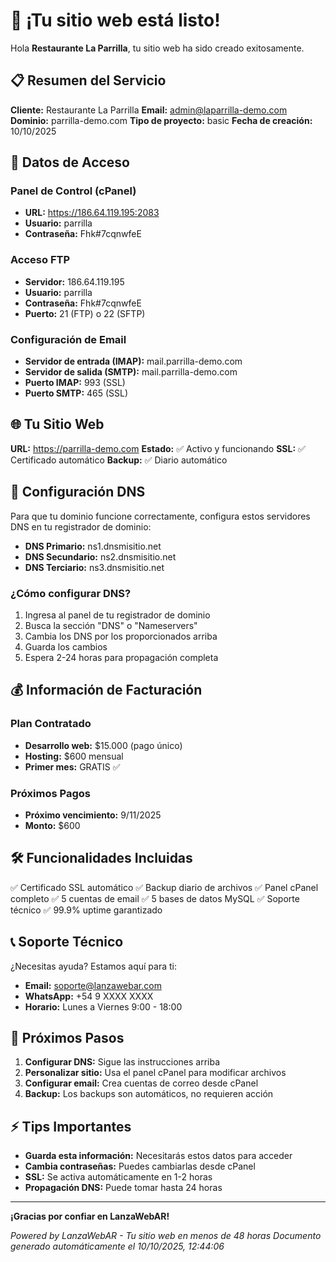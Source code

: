 
# 🎉 ¡Tu sitio web está listo!

Hola **Restaurante La Parrilla**, tu sitio web ha sido creado exitosamente.

## 📋 Resumen del Servicio

**Cliente:** Restaurante La Parrilla
**Email:** admin@laparrilla-demo.com
**Dominio:** parrilla-demo.com
**Tipo de proyecto:** basic
**Fecha de creación:** 10/10/2025

## 🔑 Datos de Acceso

### Panel de Control (cPanel)
- **URL:** https://186.64.119.195:2083
- **Usuario:** parrilla
- **Contraseña:** Fhk#7cqnwfeE

### Acceso FTP
- **Servidor:** 186.64.119.195
- **Usuario:** parrilla
- **Contraseña:** Fhk#7cqnwfeE
- **Puerto:** 21 (FTP) o 22 (SFTP)

### Configuración de Email
- **Servidor de entrada (IMAP):** mail.parrilla-demo.com
- **Servidor de salida (SMTP):** mail.parrilla-demo.com
- **Puerto IMAP:** 993 (SSL)
- **Puerto SMTP:** 465 (SSL)

## 🌐 Tu Sitio Web

**URL:** https://parrilla-demo.com
**Estado:** ✅ Activo y funcionando
**SSL:** ✅ Certificado automático
**Backup:** ✅ Diario automático

## 🔧 Configuración DNS

Para que tu dominio funcione correctamente, configura estos servidores DNS en tu registrador de dominio:

- **DNS Primario:** ns1.dnsmisitio.net
- **DNS Secundario:** ns2.dnsmisitio.net  
- **DNS Terciario:** ns3.dnsmisitio.net

### ¿Cómo configurar DNS?

1. Ingresa al panel de tu registrador de dominio
2. Busca la sección "DNS" o "Nameservers"
3. Cambia los DNS por los proporcionados arriba
4. Guarda los cambios
5. Espera 2-24 horas para propagación completa

## 💰 Información de Facturación

### Plan Contratado
- **Desarrollo web:** $15.000 (pago único)
- **Hosting:** $600 mensual
- **Primer mes:** GRATIS ✅

### Próximos Pagos
- **Próximo vencimiento:** 9/11/2025
- **Monto:** $600

## 🛠️ Funcionalidades Incluidas

✅ Certificado SSL automático
✅ Backup diario de archivos
✅ Panel cPanel completo
✅ 5 cuentas de email
✅ 5 bases de datos MySQL
✅ Soporte técnico
✅ 99.9% uptime garantizado

## 📞 Soporte Técnico

¿Necesitas ayuda? Estamos aquí para ti:

- **Email:** soporte@lanzawebar.com
- **WhatsApp:** +54 9 XXXX XXXX
- **Horario:** Lunes a Viernes 9:00 - 18:00

## 🔄 Próximos Pasos

1. **Configurar DNS:** Sigue las instrucciones arriba
2. **Personalizar sitio:** Usa el panel cPanel para modificar archivos
3. **Configurar email:** Crea cuentas de correo desde cPanel
4. **Backup:** Los backups son automáticos, no requieren acción

## ⚡ Tips Importantes

- **Guarda esta información:** Necesitarás estos datos para acceder
- **Cambia contraseñas:** Puedes cambiarlas desde cPanel
- **SSL:** Se activa automáticamente en 1-2 horas
- **Propagación DNS:** Puede tomar hasta 24 horas

---

**¡Gracias por confiar en LanzaWebAR!**

*Powered by LanzaWebAR - Tu sitio web en menos de 48 horas*
*Documento generado automáticamente el 10/10/2025, 12:44:06*
        